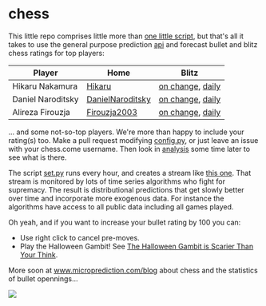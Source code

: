 # chess

This little repo comprises little more than [one little script](https://github.com/microprediction/chess/blob/main/set.py), but that's all it
takes to use the general purpose prediction [api](http://api.microprediction.org/) and forecast bullet and blitz chess ratings for top players:

| Player            | Home                                                              | Blitz                                                                                                   |
|-------------------|-------------------------------------------------------------------|-----------------------------------------------------------------------------------------------------------|
| Hikaru Nakamura   | [Hikaru](https://www.chess.com/member/hikaru)                     | [on change](https://www.microprediction.org/stream_dashboard.html?stream=chess_blitz_level_Hikaru),  [daily](https://www.microprediction.org/stream_dashboard.html?stream=chess_blitz_daily_Hikaru)            |
| Daniel Naroditsky | [DanielNaroditsky](https://www.chess.com/member/danielnaroditsky) | [on change](https://www.microprediction.org/stream_dashboard.html?stream=chess_bullet_level_DanielNaroditsky), [daily](https://www.microprediction.org/stream_dashboard.html?stream=chess_bullet_daily_DanielNaroditsky) |
| Alireza Firouzja  | [Firouzja2003](https://www.chess.com/member/firouzja2003)         | [on change](https://www.microprediction.org/stream_dashboard.html?stream=chess_bullet_level_Firouzja2003), [daily](https://www.microprediction.org/stream_dashboard.html?stream=chess_bullet_daily_Firouzja2003)     |

... and some not-so-top players. We're more than happy to include your rating(s) too. Make a pull request modifying [config.py](https://github.com/microprediction/chess/blob/main/config.py), or just leave an issue with your chess.come username. Then look in [analysis](https://github.com/microprediction/chess/tree/main/analysis) some time later to see what is there. 

The script [set.py](https://github.com/microprediction/chess/blob/main/set.py) runs every hour, and creates a stream like [this one](https://www.microprediction.org/stream_dashboard.html?stream=chess_bullet_level_DanielNaroditsky). That stream is monitored by lots of time series algorithms who fight for supremacy. The result is distributional predictions that get slowly better over time and incorporate more exogenous data. For instance the algorithms have access to all public data including all games played. 

Oh yeah, and if you want to increase your bullet rating by 100 you can:
- Use right click to cancel pre-moves.
- Play the Halloween Gambit! See [The Halloween Gambit is Scarier Than Your Think](https://www.chess.com/blog/PinIsMightier/the-halloween-gambit-is-scarier-than-you-think-4).  

More soon at www.microprediction.com/blog about chess and the statistics of bullet opennings...

![](https://github.com/microprediction/chess/blob/main/bullet-chess-ai.png)
